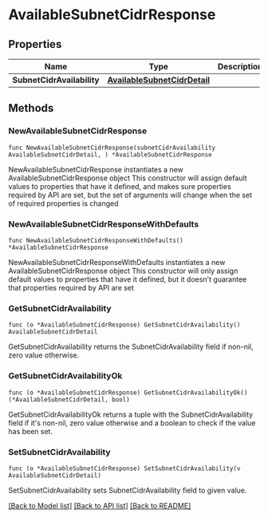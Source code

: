 # AvailableSubnetCidrResponse

## Properties

Name | Type | Description | Notes
------------ | ------------- | ------------- | -------------
**SubnetCidrAvailability** | [**AvailableSubnetCidrDetail**](AvailableSubnetCidrDetail.md) |  | 

## Methods

### NewAvailableSubnetCidrResponse

`func NewAvailableSubnetCidrResponse(subnetCidrAvailability AvailableSubnetCidrDetail, ) *AvailableSubnetCidrResponse`

NewAvailableSubnetCidrResponse instantiates a new AvailableSubnetCidrResponse object
This constructor will assign default values to properties that have it defined,
and makes sure properties required by API are set, but the set of arguments
will change when the set of required properties is changed

### NewAvailableSubnetCidrResponseWithDefaults

`func NewAvailableSubnetCidrResponseWithDefaults() *AvailableSubnetCidrResponse`

NewAvailableSubnetCidrResponseWithDefaults instantiates a new AvailableSubnetCidrResponse object
This constructor will only assign default values to properties that have it defined,
but it doesn't guarantee that properties required by API are set

### GetSubnetCidrAvailability

`func (o *AvailableSubnetCidrResponse) GetSubnetCidrAvailability() AvailableSubnetCidrDetail`

GetSubnetCidrAvailability returns the SubnetCidrAvailability field if non-nil, zero value otherwise.

### GetSubnetCidrAvailabilityOk

`func (o *AvailableSubnetCidrResponse) GetSubnetCidrAvailabilityOk() (*AvailableSubnetCidrDetail, bool)`

GetSubnetCidrAvailabilityOk returns a tuple with the SubnetCidrAvailability field if it's non-nil, zero value otherwise
and a boolean to check if the value has been set.

### SetSubnetCidrAvailability

`func (o *AvailableSubnetCidrResponse) SetSubnetCidrAvailability(v AvailableSubnetCidrDetail)`

SetSubnetCidrAvailability sets SubnetCidrAvailability field to given value.



[[Back to Model list]](../README.md#documentation-for-models) [[Back to API list]](../README.md#documentation-for-api-endpoints) [[Back to README]](../README.md)


